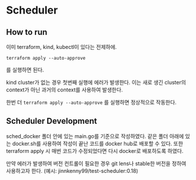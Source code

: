 # Scheduler

## How to run

이미 terraform, kind, kubectl이 있다는 전제하에.

`terraform apply --auto-approve`

를 실행하면 된다. 

kind cluster가 없는 경우 첫번째 실행에 에러가 발생한다. 이는 새로 생긴 cluster의 context가 아닌 과거의 context를 사용하여 발생한다.

한번 더 `terraform apply --auto-approve` 를 실행하면 정상적으로 작동한다.


## Scheduler Development

sched_docker 폴더 안에 있는 main.go를 기준으로 작성하였다. 같은 폴더 아래에 있는 docker.sh를 사용하여 작성이 끝난 코드를 docker hub로 배포할 수 있다. 또한 terraform apply 시 매번 코드가 수정되었다면 다시 docker로 배포하도록 하였다. 

만약 에러가 발생하여 버전 컨트롤이 필요한 경우 git lens나 stable한 버전을 정하여 사용하고자 한다. (예시: jinnkenny99/test-scheduler:0.18)
